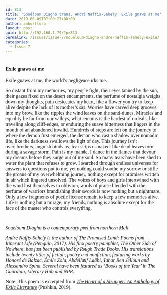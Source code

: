 ```yaml
---
id: 813
title: 'Souéloum Diagho trans. André Naffis-Sahely: Exile gnaws at me'
date: 2019-06-09T07:00:27+00:00
author: amberflora
layout: post
guid: http://192.168.1.79/?p=813
permalink: /issues/issue-7/soueloum-diagho-andre-naffis-sahely-exile/
categories:
  - Issue 7
---
```

# <span style="font-size: 12pt; font-family: georgia, palatino, serif;">Exile gnaws at me</span>

<span style="font-size: 12pt; font-family: georgia, palatino, serif;">Exile gnaws at me, the world&#8217;s negligence irks me.</span>

<span style="font-size: 12pt; font-family: georgia, palatino, serif;">So distant from my memories, my people fight, their eyes tanned by the sun, their gazes fixed on the desert encampments, the perfume of nostalgia weighs down my thoughts, pain desiccates my heart, like a flower you try to keep alive despite the lack of its mother&#8217;s sap. Worries have carved deep grooves into my brow, like the ripples the wind leaves on the sand-dunes. Miracles and equality lie far from our valleys, what remains is the hardest of ordeals, like traveling along cliff-edges, or enduring the suave bitterness that lingers in the mouth of an abandoned invalid. Hundreds of steps are left on the journey to where the demon first emerged, the demon who cast a shadow over nomadic life, like the darkness swallows the light of day. This journey isn&#8217;t over,</span><span style="font-size: 12pt; font-family: georgia, palatino, serif;"> </span><span style="font-size: 12pt; font-family: georgia, palatino, serif;">brothers, anguish binds us, fear strips us naked, like dead leaves torn during a savage storm. Pain is my mantle, I dance in the flames that devour my dreams before they surge out of my soul. So many tears have been shed to water the plant that refuses to grow. I searched through endless universes for answers to questions put to me, yet nothing could soothe my sorrow or stifle the groans of my overwhelming journey, nothing except for promises written in air which lingered unsolved. The voices of boys and girls intertwined with the wind lost themselves in oblivion, words of praise blended with the perfume of warriors brandishing their swords is now nothing but a nightmare. Only a few fragments of poetic license remain to keep a few memories alive. Life is nothing but a mirage, my friends, nothing is absolute except for the face of the master who controls everything.</span>

&nbsp;

<span style="font-family: georgia, palatino, serif; font-size: 12pt;"><em>Souéloum Diagho is a contemporary poet from northern Mali.</em></span>

<span style="font-family: georgia, palatino, serif; font-size: 12pt;"><em>André Naffis-Sahely is the author of The Promised Land: Poems from Itinerant Life (Penguin, 2017). His first poetry pamphlet, The Other Side of Nowhere, has just been published by Rough Trade Books. His translations include twenty titles of fiction, poetry and nonfiction, featuring works by Honoré de Balzac, Émile Zola, Abdellatif Laâbi, Tahar Ben Jelloun and Alessandro Spina. Several have been featured as &#8216;Books of the Year&#8217; in The Guardian, Literary Hub and NPR.</em></span>

<span style="font-family: georgia, palatino, serif; font-size: 12pt;">Note: This poem is excerpted from <a href="https://www.pushkinpress.com/product/the-heart-of-a-stranger/"><em>The Heart of a Stranger: An Anthology of Exile Literature</em></a> (Pushkin, 2019).</span>